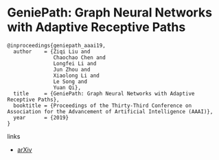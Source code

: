 # GeniePath: Graph Neural Networks with Adaptive Receptive Paths

```
@inproceedings{geniepath_aaai19,
  author    = {Ziqi Liu and
               Chaochao Chen and
               Longfei Li and
               Jun Zhou and
               Xiaolong Li and
               Le Song and
               Yuan Qi},
  title     = {GeniePath: Graph Neural Networks with Adaptive Receptive Paths},
  booktitle = {Proceedings of the Thirty-Third Conference on Association for the Advancement of Artificial Intelligence (AAAI)},
  year      = {2019}
}
```

links
- [arXiv](https://arxiv.org/abs/1802.00910)
